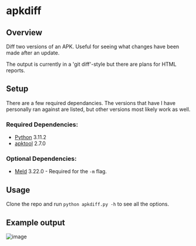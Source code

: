 # apkdiff

## Overview
Diff two versions of an APK. Useful for seeing what changes have been made after an update.

The output is currently in a 'git diff'-style but there are plans for HTML reports.

## Setup
There are a few required dependancies. The versions that have I have personally ran against are listed, but other versions most likely work as well.

### Required Dependencies:
- [Python](https://www.python.org/downloads/release/python-3112/) 3.11.2
- [apktool](https://ibotpeaches.github.io/Apktool/install/) 2.7.0

### Optional Dependencies:
- [Meld](https://meldmerge.org/) 3.22.0 - Required for the `-m` flag.

## Usage
Clone the repo and run `python apkdiff.py -h` to see all the options.

## Example output
![image](https://user-images.githubusercontent.com/964245/130408874-28b8896f-7e92-42e2-8d06-92938cd44ac2.png)
